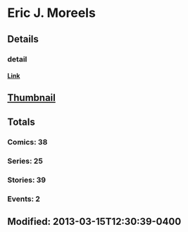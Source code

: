 # Eric J. Moreels 
## Details
### detail
#### [Link](http://marvel.com/comics/creators/394/eric_j_moreels?utm_campaign=apiRef&utm_source=225578a89fc76f3d20fbffda5d17a88d)
## [Thumbnail](http://i.annihil.us/u/prod/marvel/i/mg/b/40/image_not_available.jpg)
## Totals
### Comics: 38
### Series: 25
### Stories: 39
### Events: 2
## Modified: 2013-03-15T12:30:39-0400